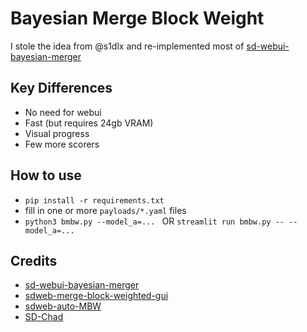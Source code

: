 # Bayesian Merge Block Weight

I stole the idea from @s1dlx and re-implemented most of [sd-webui-bayesian-merger](https://github.com/s1dlx/sd-webui-bayesian-merger)

## Key Differences

- No need for webui
- Fast (but requires 24gb VRAM)
- Visual progress
- Few more scorers

## How to use

- `pip install -r requirements.txt`
- fill in one or more `payloads/*.yaml` files
- `python3 bmbw.py --model_a=... ` OR `streamlit run bmbw.py -- --model_a=... `

## Credits

- [sd-webui-bayesian-merger](https://github.com/s1dlx/sd-webui-bayesian-merger)
- [sdweb-merge-block-weighted-gui](https://github.com/bbc-mc/sdweb-merge-block-weighted-gui)
- [sdweb-auto-MBW](https://github.com/Xerxemi/sdweb-auto-MBW)
- [SD-Chad](https://github.com/grexzen/SD-Chad.git)
